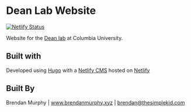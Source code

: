 # Dean Lab Website

[![Netlify Status](https://api.netlify.com/api/v1/badges/8e4a1dea-e0f0-4802-a643-6d61c6235b3b/deploy-status)](https://app.netlify.com/sites/nostalgic-jang-7d0f13/deploys)

Website for the [Dean lab](https://deanlab.com) at Columbia University.

## Built with

Developed using [Hugo](https://gohugo.io) with a [Netlify CMS](https://www.netlifycms.org/) hosted on [Netlify](https://www.netlify.com/)

## Built By

Brendan Murphy | www.brendanmurphy.xyz | brendan@thesimplekid.com

